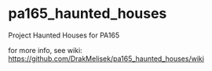 # pa165_haunted_houses

Project Haunted Houses for PA165

for more info, see wiki:
https://github.com/DrakMelisek/pa165_haunted_houses/wiki
